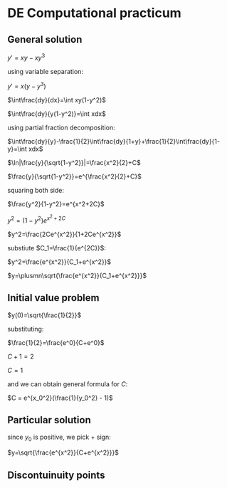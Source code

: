 # DE Computational practicum

## General solution

$y'=xy-xy^3$

using variable separation:

$y'=x(y-y^3)$

$\int\frac{dy}{dx}=\int xy(1-y^2)$

$\int\frac{dy}{y(1-y^2)}=\int xdx$

using partial fraction decomposition:

$\int\frac{dy}{y}-\frac{1}{2}\int\frac{dy}{1+y}+\frac{1}{2}\int\frac{dy}{1-y}=\int xdx$

$\ln|\frac{y}{\sqrt{1-y^2}}|=\frac{x^2}{2}+C$

$\frac{y}{\sqrt{1-y^2}}=e^{\frac{x^2}{2}+C}$

squaring both side:

$\frac{y^2}{1-y^2}=e^{x^2+2C}$

$y^2=(1-y^2)e^{x^2+2C}$

$y^2=\frac{2Ce^{x^2}}{1+2Ce^{x^2}}$

substiute $C_1=\frac{1}{e^{2C}}$:

$y^2=\frac{e^{x^2}}{C_1+e^{x^2}}$

$y=\plusmn\sqrt{\frac{e^{x^2}}{C_1+e^{x^2}}}$

## Initial value problem

$y(0)=\sqrt{\frac{1}{2}}$

substituting:

$\frac{1}{2}=\frac{e^0}{C+e^0}$

$C + 1 = 2$

$C = 1$

and we can obtain general formula for $C$:

$C = e^{x_0^2}(\frac{1}{y_0^2} - 1)$

## Particular solution

since $y_0$ is positive, we pick $+$ sign:

$y=\sqrt{\frac{e^{x^2}}{C+e^{x^2}}}$

## Discontuinuity points
